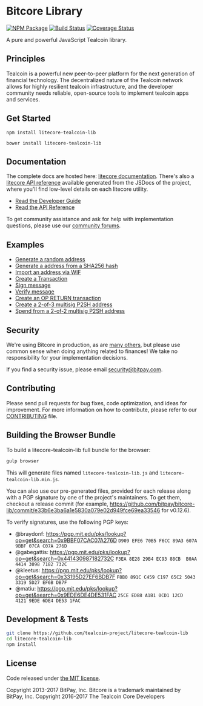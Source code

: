 Bitcore Library
=======

[![NPM Package](https://img.shields.io/npm/v/litecore-tealcoin-lib.svg?style=flat-square)](https://www.npmjs.org/package/litecore-tealcoin-lib)
[![Build Status](https://img.shields.io/travis/tealcoin-project/litecore-tealcoin-lib.svg?branch=master&style=flat-square)](https://travis-ci.org/tealcoin-project/litecore-tealcoin-lib)
[![Coverage Status](https://img.shields.io/coveralls/tealcoin-project/litecore-tealcoin-lib.svg?style=flat-square)](https://coveralls.io/r/tealcoin-project/litecore-tealcoin-lib)

A pure and powerful JavaScript Tealcoin library.

## Principles

Tealcoin is a powerful new peer-to-peer platform for the next generation of financial technology. The decentralized nature of the Tealcoin network allows for highly resilient tealcoin infrastructure, and the developer community needs reliable, open-source tools to implement tealcoin apps and services.

## Get Started

```
npm install litecore-tealcoin-lib
```

```
bower install litecore-tealcoin-lib
```

## Documentation

The complete docs are hosted here: [litecore documentation](http://litecore.io/guide/). There's also a [litecore API reference](http://litecore.io/api/) available generated from the JSDocs of the project, where you'll find low-level details on each litecore utility.

- [Read the Developer Guide](http://litecore.io/guide/)
- [Read the API Reference](http://litecore.io/api/)

To get community assistance and ask for help with implementation questions, please use our [community forums](https://forum.litecore.io/).

## Examples

* [Generate a random address](https://github.com/tealcoin-project/litecore-tealcoin-lib/blob/master/docs/examples.md#generate-a-random-address)
* [Generate a address from a SHA256 hash](https://github.com/tealcoin-project/litecore-tealcoin-lib/blob/master/docs/examples.md#generate-a-address-from-a-sha256-hash)
* [Import an address via WIF](https://github.com/tealcoin-project/litecore-tealcoin-lib/blob/master/docs/examples.md#import-an-address-via-wif)
* [Create a Transaction](https://github.com/tealcoin-project/litecore-tealcoin-lib/blob/master/docs/examples.md#create-a-transaction)
* [Sign message](https://github.com/tealcoin-project/litecore-tealcoin-lib/blob/master/docs/examples.md#sign-a-bitcoin-message)
* [Verify message](https://github.com/tealcoin-project/litecore-tealcoin-lib/blob/master/docs/examples.md#verify-a-bitcoin-message)
* [Create an OP RETURN transaction](https://github.com/tealcoin-project/litecore-tealcoin-lib/blob/master/docs/examples.md#create-an-op-return-transaction)
* [Create a 2-of-3 multisig P2SH address](https://github.com/tealcoin-project/litecore-tealcoin-lib/blob/master/docs/examples.md#create-a-2-of-3-multisig-p2sh-address)
* [Spend from a 2-of-2 multisig P2SH address](https://github.com/tealcoin-project/litecore-tealcoin-lib/blob/master/docs/examples.md#spend-from-a-2-of-2-multisig-p2sh-address)


## Security

We're using Bitcore in production, as are [many others](http://litecore.io#projects), but please use common sense when doing anything related to finances! We take no responsibility for your implementation decisions.

If you find a security issue, please email security@bitpay.com.

## Contributing

Please send pull requests for bug fixes, code optimization, and ideas for improvement. For more information on how to contribute, please refer to our [CONTRIBUTING](https://github.com/tealcoin-project/litecore-tealcoin-lib/blob/master/CONTRIBUTING.md) file.

## Building the Browser Bundle

To build a litecore-tealcoin-lib full bundle for the browser:

```sh
gulp browser
```

This will generate files named `litecore-tealcoin-lib.js` and `litecore-tealcoin-lib.min.js`.

You can also use our pre-generated files, provided for each release along with a PGP signature by one of the project's maintainers. To get them, checkout a release commit (for example, https://github.com/bitpay/bitcore-lib/commit/e33b6e3ba6a1e5830a079e02d949fce69ea33546 for v0.12.6).

To verify signatures, use the following PGP keys:
- @braydonf: https://pgp.mit.edu/pks/lookup?op=get&search=0x9BBF07CAC07A276D `D909 EFE6 70B5 F6CC 89A3 607A 9BBF 07CA C07A 276D`
- @gabegattis: https://pgp.mit.edu/pks/lookup?op=get&search=0x441430987182732C `F3EA 8E28 29B4 EC93 88CB  B0AA 4414 3098 7182 732C`
- @kleetus: https://pgp.mit.edu/pks/lookup?op=get&search=0x33195D27EF6BDB7F `F8B0 891C C459 C197 65C2 5043 3319 5D27 EF6B DB7F`
- @matiu: https://pgp.mit.edu/pks/lookup?op=get&search=0x9EDE6DE4DE531FAC `25CE ED88 A1B1 0CD1 12CD  4121 9EDE 6DE4 DE53 1FAC`


## Development & Tests

```sh
git clone https://github.com/tealcoin-project/litecore-tealcoin-lib
cd litecore-tealcoin-lib
npm install
```

## License

Code released under [the MIT license](https://github.com/tealcoin-project/litecore-tealcoin-lib/blob/master/LICENSE).

Copyright 2013-2017 BitPay, Inc. Bitcore is a trademark maintained by BitPay, Inc.
Copyright 2016-2017 The Tealcoin Core Developers
